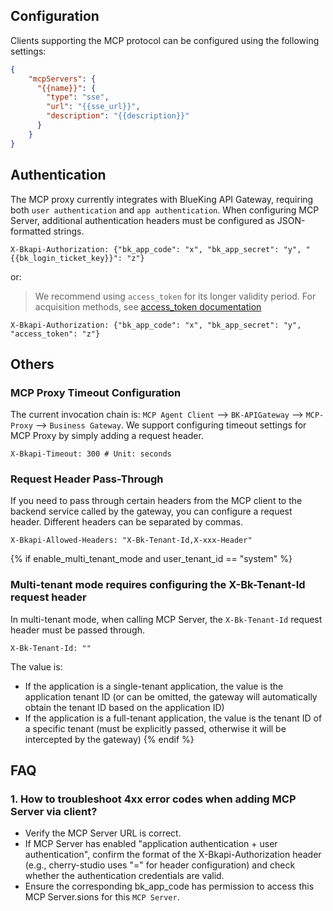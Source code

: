 ## Configuration

Clients supporting the MCP protocol can be configured using the following settings:

```json
{
    "mcpServers": {
      "{{name}}": {
        "type": "sse",
        "url": "{{sse_url}}",
        "description": "{{description}}"
      }
    }
}
```

## Authentication

The MCP proxy currently integrates with BlueKing API Gateway, requiring both `user authentication` and `app authentication`. When configuring MCP Server, additional authentication headers must be configured as JSON-formatted strings.

```shell
X-Bkapi-Authorization: {"bk_app_code": "x", "bk_app_secret": "y", "{{bk_login_ticket_key}}": "z"}
```

or:

> We recommend using `access_token` for its longer validity period. For acquisition methods, see [access_token documentation]({{bk_access_token_doc_url}})

```shell
X-Bkapi-Authorization: {"bk_app_code": "x", "bk_app_secret": "y", "access_token": "z"}
```

## Others

### MCP Proxy Timeout Configuration

The current invocation chain is: `MCP Agent Client` --> `BK-APIGateway` --> `MCP-Proxy` --> `Business Gateway`. We support configuring timeout settings for MCP Proxy by simply adding a request header.

```shell
X-Bkapi-Timeout: 300 # Unit: seconds
```

### Request Header Pass-Through

If you need to pass through certain headers from the MCP client to the backend service called by the gateway, you can configure a request header. Different headers can be separated by commas.

```shell
X-Bkapi-Allowed-Headers: "X-Bk-Tenant-Id,X-xxx-Header"
```

{% if enable_multi_tenant_mode and user_tenant_id == "system" %}
### Multi-tenant mode requires configuring the X-Bk-Tenant-Id request header

In multi-tenant mode, when calling MCP Server, the `X-Bk-Tenant-Id` request header must be passed through.

```shell
X-Bk-Tenant-Id: ""
```

The value is:
- If the application is a single-tenant application, the value is the application tenant ID (or can be omitted, the gateway will automatically obtain the tenant ID based on the application ID)
- If the application is a full-tenant application, the value is the tenant ID of a specific tenant (must be explicitly passed, otherwise it will be intercepted by the gateway)
{% endif %}

## FAQ

### 1. How to troubleshoot 4xx error codes when adding MCP Server via client?

- Verify the MCP Server URL is correct.
- If MCP Server has enabled "application authentication + user authentication", confirm the format of the X-Bkapi-Authorization header (e.g., cherry-studio uses "=" for header configuration) and check whether the authentication credentials are valid.
- Ensure the corresponding bk_app_code has permission to access this MCP Server.sions for this `MCP Server`.